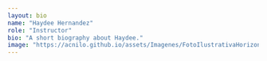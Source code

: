 ```yaml
---
layout: bio
name: "Haydee Hernandez"
role: "Instructor"
bio: "A short biography about Haydee."
image: "https://acnilo.github.io/assets/Imagenes/FotoIlustrativaHorizontal.png"
---
```

